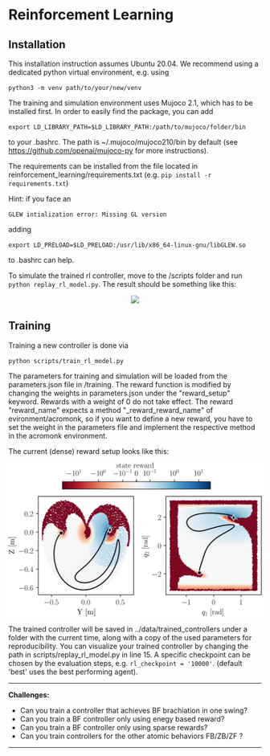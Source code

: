 # Reinforcement Learning
## Installation
This installation instruction assumes Ubuntu 20.04. 
We recommend using a dedicated python virtual environment, e.g. using 

    python3 -m venv path/to/your/new/venv

The training and simulation environment uses Mujoco 2.1, which has to be installed first. In order to easily 
find the package, you can add 

    export LD_LIBRARY_PATH=$LD_LIBRARY_PATH:/path/to/mujoco/folder/bin

to your .bashrc. The path is ~/.mujoco/mujoco210/bin by default (see https://github.com/openai/mujoco-py 
for more instructions). 

The requirements can be installed from the file located in 
reinforcement_learning/requirements.txt (e.g. 
<code>pip install -r requirements.txt</code>)


Hint: if you face an 

    GLEW intialization error: Missing GL version

adding 

    export LD_PRELOAD=$LD_PRELOAD:/usr/lib/x86_64-linux-gnu/libGLEW.so

to .bashrc can help.

To simulate the trained rl controller, move to the /scripts 
folder and run <code>python replay_rl_model.py</code>. The result should be something like this:

<div align="center">
<img width="600" src="../../../../../hardware/images/bf_rl.gif" />
</div>

## Training
Training a new controller is done via

    python scripts/train_rl_model.py

The parameters for training and simulation will be loaded from 
the parameters.json file in /training. The reward function 
is modified by changing the weights in parameters.json under the 
"reward_setup" keyword. Rewards with a weight of 0 do not 
take effect. The reward "reward_name" expects a method 
"_reward_reward_name" of evironment/acromonk, so if you want to 
define a new reward, you have to set the weight in the parameters
file and implement the respective method in the acromonk 
environment. 

The current (dense) reward setup looks like this:

<div align="center">
<img width="600" src="../../../../../hardware/images/reward_visualization_modified_smaller_YZ.png" />
</div>

The trained controller will be saved in 
../data/trained_controllers under a folder with 
the current time, along with a copy of the used 
parameters for reproducibility. You can visualize your trained 
controller by changing the path in scripts/replay_rl_model.py in line 15. 
A specific checkpoint can be chosen by the evaluation 
steps, e.g. 
<code>rl_checkpoint = '10000'</code>. 
(default 'best' uses the best performing agent). 

---
**Challenges:**
- Can you train a controller that achieves BF brachiation in one swing?
- Can you train a BF controller only using enegy based reward?
- Can you train a BF controller only using sparse rewards?
- Can you train controllers for the other atomic behaviors FB/ZB/ZF ?
---